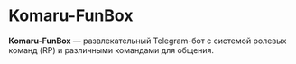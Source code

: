 # Komaru-FunBox

**Komaru-FunBox** — развлекательный Telegram-бот с системой ролевых команд (RP) и различными командами для общения.
